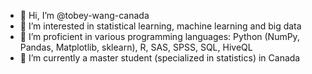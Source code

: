 - 👋 Hi, I’m @tobey-wang-canada
- 👀 I’m interested in statistical learning, machine learning and big data
- 🌱 I’m proficient in various programming languages: Python (NumPy, Pandas, Matplotlib, sklearn), R, SAS, SPSS, SQL, HiveQL
- 💞️ I’m currently a master student (specialized in statistics) in Canada

<!---
macartney-wang/macartney-wang is a ✨ special ✨ repository because its `README.md` (this file) appears on your GitHub profile.
You can click the Preview link to take a look at your changes.
--->
